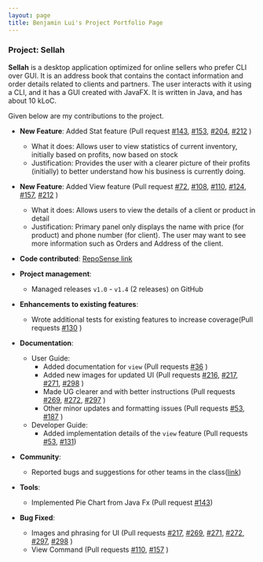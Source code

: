 ```yaml
---
layout: page
title: Benjamin Lui's Project Portfolio Page
---
```


### Project: Sellah

**Sellah** is a desktop application optimized for online sellers who prefer CLI over GUI. It is an address book that
contains the contact information and order details related to clients and partners. The user interacts with it using a
CLI, and it has a GUI created with JavaFX. It is written in Java, and has about 10 kLoC.

Given below are my contributions to the project.

* **New Feature**: Added Stat feature (Pull request 
[\#143](https://github.com/AY2122S1-CS2103T-T12-1/tp/pull/143),
[\#153](https://github.com/AY2122S1-CS2103T-T12-1/tp/pull/153),
[\#204](https://github.com/AY2122S1-CS2103T-T12-1/tp/pull/204),
[\#212](https://github.com/AY2122S1-CS2103T-T12-1/tp/pull/212)
)
  * What it does: Allows user to view statistics of current inventory, initially based on profits, now based on stock
  * Justification: Provides the user with a clearer picture of their profits (initially) to better understand how 
    his business is currently doing.
* **New Feature**: Added View feature (Pull request
[\#72](https://github.com/AY2122S1-CS2103T-T12-1/tp/pull/72),
[\#108](https://github.com/AY2122S1-CS2103T-T12-1/tp/pull/108),
[\#110](https://github.com/AY2122S1-CS2103T-T12-1/tp/pull/110),
[\#124](https://github.com/AY2122S1-CS2103T-T12-1/tp/pull/124),
[\#157](https://github.com/AY2122S1-CS2103T-T12-1/tp/pull/157),
[\#212](https://github.com/AY2122S1-CS2103T-T12-1/tp/pull/212)
)
  * What it does: Allows users to view the details of a client or product in detail
  * Justification: Primary panel only displays the name with price (for product) and phone number (for client). The 
    user may want to see more information such as Orders and Address of the client.

* **Code contributed**: [RepoSense link](https://nus-cs2103-ay2122s1.github.io/tp-dashboard/?search=benluiwj&sort=groupTitle&sortWithin=title&timeframe=commit&mergegroup=&groupSelect=groupByRepos&breakdown=true&checkedFileTypes=docs~functional-code~test-code~other&since=2021-09-17&tabOpen=true&tabType=authorship&tabAuthor=benluiwj&tabRepo=AY2122S1-CS2103T-T12-1%2Ftp%5Bmaster%5D&authorshipIsMergeGroup=false&authorshipFileTypes=docs~functional-code~test-code&authorshipIsBinaryFileTypeChecked=false)

* **Project management**:
    * Managed releases `v1.0` - `v1.4` (2 releases) on GitHub

* **Enhancements to existing features**:
    * Wrote additional tests for existing features to increase coverage(Pull requests 
[\#130](https://github.com/AY2122S1-CS2103T-T12-1/tp/pull/130)
)

* **Documentation**:
    * User Guide:
      * Added documentation for `view` (Pull requests
    [\#36](https://github.com/AY2122S1-CS2103T-T12-1/tp/pull/36)
      )
      * Added new images for updated UI (Pull requests
      [\#216](https://github.com/AY2122S1-CS2103T-T12-1/tp/pull/216),
      [\#217](https://github.com/AY2122S1-CS2103T-T12-1/tp/pull/217),
      [\#271](https://github.com/AY2122S1-CS2103T-T12-1/tp/pull/271),
      [\#298](https://github.com/AY2122S1-CS2103T-T12-1/tp/pull/298)
      )
      * Made UG clearer and with better instructions (Pull requests
      [\#269](https://github.com/AY2122S1-CS2103T-T12-1/tp/pull/269),
      [\#272](https://github.com/AY2122S1-CS2103T-T12-1/tp/pull/272),
      [\#297](https://github.com/AY2122S1-CS2103T-T12-1/tp/pull/297)
      )
      * Other minor updates and formatting issues (Pull requests
      [\#53](https://github.com/AY2122S1-CS2103T-T12-1/tp/pull/53),
      [\#187](https://github.com/AY2122S1-CS2103T-T12-1/tp/pull/187)
      )
    * Developer Guide:
        * Added implementation details of the `view` feature (Pull requests
        [\#53](https://github.com/AY2122S1-CS2103T-T12-1/tp/pull/53),
      [\#131](https://github.com/AY2122S1-CS2103T-T12-1/tp/pull/131))

* **Community**:
  * Reported bugs and suggestions for other teams in the class([link](https://github.com/benluiwj/ped/issues))

* **Tools**:
  * Implemented Pie Chart from Java Fx (Pull request [\#143](https://github.com/AY2122S1-CS2103T-T12-1/tp/pull/143))

* **Bug Fixed**:
  * Images and phrasing for UI (Pull requests
    [\#217](https://github.com/AY2122S1-CS2103T-T12-1/tp/pull/217),
    [\#269](https://github.com/AY2122S1-CS2103T-T12-1/tp/pull/269),
    [\#271](https://github.com/AY2122S1-CS2103T-T12-1/tp/pull/271),
    [\#272](https://github.com/AY2122S1-CS2103T-T12-1/tp/pull/272),
    [\#297](https://github.com/AY2122S1-CS2103T-T12-1/tp/pull/297),
    [\#298](https://github.com/AY2122S1-CS2103T-T12-1/tp/pull/298)
  )
  * View Command (Pull requests
    [\#110](https://github.com/AY2122S1-CS2103T-T12-1/tp/pull/110),
  [\#157](https://github.com/AY2122S1-CS2103T-T12-1/tp/pull/157)
  )
